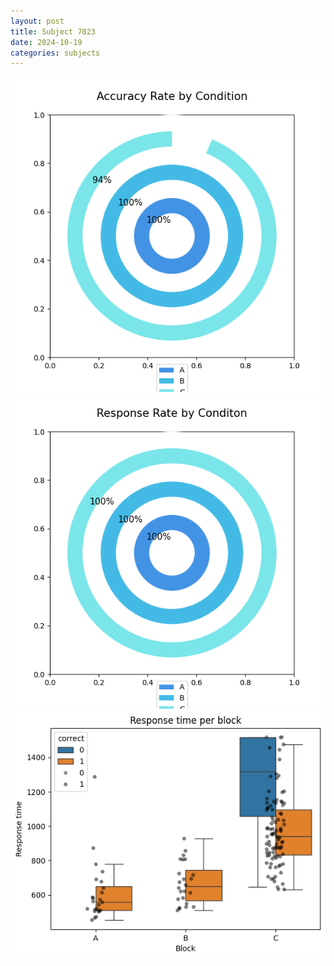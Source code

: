 ```yaml
---
layout: post
title: Subject 7023
date: 2024-10-19
categories: subjects
---
```


![](data/7023/run-9/7023_accuracy_rate.png)
![](data/7023/run-9/7023_response_rate.png)
![](data/7023/run-9/7023_rt.png)
